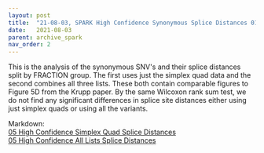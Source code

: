 ```yaml
---
layout: post
title:  "21-08-03, SPARK High Confidence Synonymous Splice Distances 01"
date:   2021-08-03
parent: archive_spark
nav_order: 2
---
```


This is the analysis of the synonymous SNV's and their splice distances split by FRACTION group. The first uses just the simplex quad data and the second combines all three lists. These both contain comparable figures to Figure 5D from the Krupp paper. By the same Wilcoxon rank sum test, we do not find any significant differences in splice site distances either using just simplex quads or using all the variants.

Markdown:
<br>[05 High Confidence Simplex Quad Splice Distances](https://www.dropbox.com/s/mbcztsj0j9th4yx/05_highconf_splicedist_01.html?dl=0)
<br>[05 High Confidence All Lists Splice Distances](https://www.dropbox.com/s/zzd6ikgyh4g8bzp/05_highconf_splicedist_02.html?dl=0)
